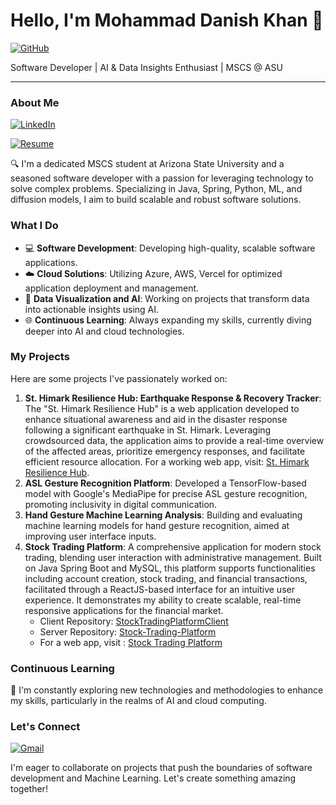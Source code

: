 # Hello, I'm Mohammad Danish Khan 👋


[![GitHub](https://img.shields.io/badge/GitHub-000000?style=for-the-badge&logo=GitHub&logoColor=white)](https://github.com/MOHDDANISHKHAN06)


Software Developer | AI & Data Insights Enthusiast | MSCS @ ASU

---

### About Me 

[![LinkedIn](https://img.shields.io/badge/LinkedIn-0077B5?style=for-the-badge&logo=linkedin&logoColor=white)](https://www.linkedin.com/in/danishkhan0609/)

[![Resume](https://img.shields.io/badge/Resume-Download-blue)](https://drive.google.com/file/d/1QQgZK4-de4GVeEQ7YaUEiVZW1O2hkxu-/view?usp=drive_link) 


🔍 I'm a dedicated MSCS student at Arizona State University and a seasoned software developer with a passion for leveraging technology to solve complex problems. Specializing in Java, Spring, Python, ML, and diffusion models, I aim to build scalable and robust software solutions.

### What I Do
- 💻 **Software Development**: Developing high-quality, scalable software applications.
- ☁️ **Cloud Solutions**: Utilizing Azure, AWS, Vercel for optimized application deployment and management.
- 🔄 **Data Visualization and AI**: Working on projects that transform data into actionable insights using AI.
- 🌐 **Continuous Learning**: Always expanding my skills, currently diving deeper into AI and cloud technologies.

### My Projects
Here are some projects I've passionately worked on:
1. **St. Himark Resilience Hub: Earthquake Response & Recovery Tracker**: The "St. Himark Resilience Hub" is a web application developed to enhance situational awareness and aid in the disaster response following a significant earthquake in St. Himark. Leveraging crowdsourced data, the application aims to provide a real-time overview of the affected areas, prioritize emergency responses, and facilitate efficient resource allocation. For a working web app, visit: [St. Himark Resilience Hub](https://earthquake-damage-report.vercel.app/).
2. **ASL Gesture Recognition Platform**: Developed a TensorFlow-based model with Google's MediaPipe for precise ASL gesture recognition, promoting inclusivity in digital communication.
3. **Hand Gesture Machine Learning Analysis**: Building and evaluating machine learning models for hand gesture recognition, aimed at improving user interface inputs.
4. **Stock Trading Platform**: A comprehensive application for modern stock trading, blending user interaction with administrative management. Built on Java Spring Boot and MySQL, this platform supports functionalities including account creation, stock trading, and financial transactions, facilitated through a ReactJS-based interface for an intuitive user experience. It demonstrates my ability to create scalable, real-time responsive applications for the financial market.
    - Client Repository: [StockTradingPlatformClient](https://github.com/MOHDDANISHKHAN06/StockTradingPlatformClient)
    - Server Repository: [Stock-Trading-Platform](https://github.com/MOHDDANISHKHAN06/Stock-Trading-Platform)
    - For a web app, visit : [Stock Trading Platform](https://stock-trading-platform-client.vercel.app/)



### Continuous Learning
🌱 I'm constantly exploring new technologies and methodologies to enhance my skills, particularly in the realms of AI and cloud computing.

### Let's Connect

[![Gmail](https://img.shields.io/badge/Gmail-D14836?style=for-the-badge&logo=gmail&logoColor=white)](mailto:mkhan118@asu.edu)

I'm eager to collaborate on projects that push the boundaries of software development and Machine Learning. Let's create something amazing together!
